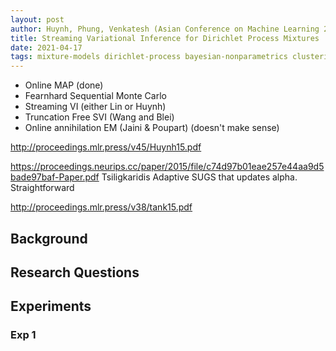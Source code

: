 ```yaml
---
layout: post
author: Huynh, Phung, Venkatesh (Asian Conference on Machine Learning 2016)
title: Streaming Variational Inference for Dirichlet Process Mixtures
date: 2021-04-17
tags: mixture-models dirichlet-process bayesian-nonparametrics clustering streaming online
---
```


- Online MAP (done)
- Fearnhard Sequential Monte Carlo
- Streaming VI (either Lin or Huynh)
- Truncation Free SVI (Wang and Blei)   
- Online annihilation EM (Jaini & Poupart) (doesn't make sense)


http://proceedings.mlr.press/v45/Huynh15.pdf

https://proceedings.neurips.cc/paper/2015/file/c74d97b01eae257e44aa9d5bade97baf-Paper.pdf
Tsiligkaridis
Adaptive SUGS that updates alpha. Straightforward

http://proceedings.mlr.press/v38/tank15.pdf

## Background

## Research Questions

## Experiments

### Exp 1
